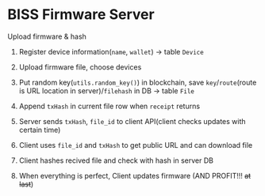 # BISS Firmware Server
Upload firmware & hash 

1. Register device information(`name`, `wallet`) -> table `Device`

2. Upload firmware file, choose devices 

3. Put random key(`utils.random_key()`) in blockchain, save `key`/`route`(route is URL location in server)/`filehash` in DB -> table `File`

3. Append `txHash` in current file row when `receipt` returns

4. Server sends `txHash`, `file_id` to client API(client checks updates with certain time)

5. Client uses `file_id` and `txHash` to get public URL and can download file

6. Client hashes recived file and check with hash in server DB

7. When everything is perfect, Client updates firmware (AND PROFIT!!! ~~at last~~)
